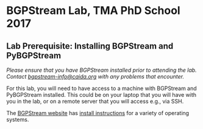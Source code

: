 # BGPStream Lab, TMA PhD School 2017

## Lab Prerequisite: Installing BGPStream and PyBGPStream
_Please ensure that you have BGPStream installed prior to attending the lab. Contact bgpstream-info@caida.org with any problems that encounter._

For this lab, you will need to have access to a machine with BGPStream and PyBGPStream installed. This could be on your laptop that you will have with you in the lab, or on a remote server that you will access e.g., via SSH.

The [BGPStream website](https://bgpstream.caida.org) has [install instructions](http://bgpstream.caida.org/docs/install) for a variety of operating systems.
